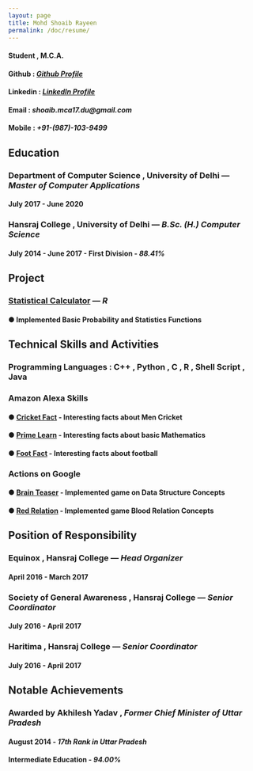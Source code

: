 ```yaml
---
layout: page
title: Mohd Shoaib Rayeen
permalink: /doc/resume/
---
```


#### Student ,  M.C.A.

#### **Github :** _[Github Profile](https://github.com/shoaibrayeen)_
#### **Linkedin :** _[LinkedIn Profile](https://www.linkedin.com/in/shoaibrayeen/)_
#### **Email :** _shoaib.mca17.du@gmail.com_
#### **Mobile :** _**+91-(987)-103-9499**_

## Education 
### Department of Computer Science , University of Delhi — _Master of Computer Applications_ 
#### July 2017 - June 2020
###  Hansraj College , University of Delhi — _B.Sc. (H.) Computer Science_
#### July 2014 - June 2017 - First Division - _88.41%_

## Project
### [Statistical Calculator](https://github.com/shoaibrayeen/R) — _R_
#### ● Implemented Basic Probability and Statistics Functions

## Technical Skills and Activities
### Programming Languages : C++ , Python , C , R , Shell Script , Java 
### Amazon Alexa Skills
#### ● [Cricket Fact](https://www.amazon.com/gp/product/B07BQ3WKGD) - Interesting facts about Men Cricket
#### ● [Prime Learn](https://www.amazon.com/gp/product/B07C7MFDH6) - Interesting facts about basic Mathematics
#### ● [Foot Fact](https://www.amazon.com/gp/product/B07CTBS699) - Interesting facts about football
### Actions on Google
#### ● [Brain Teaser](https://assistant.google.com/services/a/uid/000000f87db14c78) - Implemented game on Data Structure Concepts
#### ● [Red Relation](https://assistant.google.com/services/a/uid/0000007832c77e08) - Implemented game Blood Relation Concepts

## Position of Responsibility
### Equinox , Hansraj College — _Head Organizer_
#### April 2016 - March 2017
### Society of General Awareness , Hansraj College — _Senior Coordinator_
#### July 2016 - April 2017
### Haritima , Hansraj College — _Senior Coordinator_
#### July 2016 - April 2017

## Notable Achievements
### Awarded by Akhilesh Yadav , _Former Chief Minister of Uttar Pradesh_
#### August 2014 - _17th Rank in Uttar Pradesh_
#### Intermediate Education - _94.00%_
